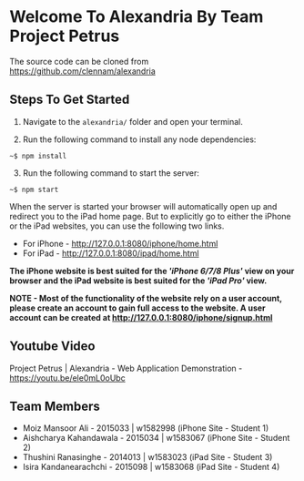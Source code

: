 # Welcome To Alexandria By Team Project Petrus

The source code can be cloned from https://github.com/clennam/alexandria

## Steps To Get Started
1. Navigate to the `alexandria/` folder and open your terminal.

2. Run the following command to install any node dependencies:

```~$ npm install```

3. Run the following command to start the server:

```~$ npm start```

When the server is started your browser will automatically open up and redirect you to the iPad home page. But to explicitly go to either the iPhone or the iPad websites, you can use the following two links.

* For iPhone - http://127.0.0.1:8080/iphone/home.html
* For iPad - http://127.0.0.1:8080/ipad/home.html

**The iPhone website is best suited for the _'iPhone 6/7/8 Plus'_ view on your browser and the iPad website is best suited for the _'iPad Pro'_ view.**

**NOTE - Most of the functionality of the website rely on a user account, please create an account to gain full access to the website. A user account can be created at http://127.0.0.1:8080/iphone/signup.html**

## Youtube Video
Project Petrus | Alexandria - Web Application Demonstration - https://youtu.be/ele0mL0oUbc

## Team Members
* Moiz Mansoor Ali - 2015033 | w1582998 (iPhone Site - Student 1)
* Aishcharya Kahandawala - 2015034 | w1583067 (iPhone Site - Student 2)
* Thushini Ranasinghe - 2014013 | w1583023 (iPad Site - Student 3)
* Isira Kandanearachchi - 2015098 | w1583068 (iPad Site - Student 4)

